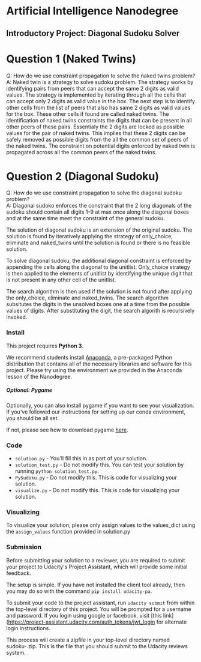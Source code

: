 # Artificial Intelligence Nanodegree
## Introductory Project: Diagonal Sudoku Solver

# Question 1 (Naked Twins)
Q: How do we use constraint propagation to solve the naked twins problem?  
A: Naked twin is a strategy to solve sudoku problem. The strategy works by identifying pairs from peers that can accept the same 2 digits as valid values. The strategy is implemented by iterating through all the cells that can accept only 2 digits as valid value in the box. The next step is to identify other cells from the list of peers that also has same 2 digits as valid values for the box. These other cells if found are called naked twins. The identification of naked twins constraints the digits that can be present in all other peers of these pairs. Essentialy the 2 digits are locked as possible values for the pair of naked twins. This implies that these 2 digits can be safely removed as possible digits from the all the common set of peers of the naked twins. The constraint on potential digits enforced by naked twin is propagated across all the common peers of the naked twins. 

# Question 2 (Diagonal Sudoku)
Q: How do we use constraint propagation to solve the diagonal sudoku problem?  
A: Diagonal sudoko enforces the constraint that the 2 long diagonals of the sudoku should contain all digits 1-9 at max once along the diagonal boxes and at the same time meet the constraint of the general sudoku. 

The solution of diagonal sudoku is an extension of the original sudoku. The solution is found by iteratively applying  the strategy of only_choice, eliminate and naked_twins until the solution is found or there is no feasible solution. 

To solve diagonal sudoku, the additional diagonal constraint is enforced by appending the cells along the diagonal to the unitlist. Only_choice strategy is then applied to the elements of unitlist by identifying the unique digit that is not present in any other cell of the unitlist.

The search algorithm is then used if the solution is not found after applying the only_choice, eliminate and naked_twins. The search algorithm subsitutes the digits in the unsolved boxes one at a time from the possible values of digits. After substituting the digit, the search algorith is recursively invoked. 

### Install

This project requires **Python 3**.

We recommend students install [Anaconda](https://www.continuum.io/downloads), a pre-packaged Python distribution that contains all of the necessary libraries and software for this project. 
Please try using the environment we provided in the Anaconda lesson of the Nanodegree.

##### Optional: Pygame

Optionally, you can also install pygame if you want to see your visualization. If you've followed our instructions for setting up our conda environment, you should be all set.

If not, please see how to download pygame [here](http://www.pygame.org/download.shtml).

### Code

* `solution.py` - You'll fill this in as part of your solution.
* `solution_test.py` - Do not modify this. You can test your solution by running `python solution_test.py`.
* `PySudoku.py` - Do not modify this. This is code for visualizing your solution.
* `visualize.py` - Do not modify this. This is code for visualizing your solution.

### Visualizing

To visualize your solution, please only assign values to the values_dict using the ```assign_values``` function provided in solution.py

### Submission
Before submitting your solution to a reviewer, you are required to submit your project to Udacity's Project Assistant, which will provide some initial feedback.  

The setup is simple.  If you have not installed the client tool already, then you may do so with the command `pip install udacity-pa`.  

To submit your code to the project assistant, run `udacity submit` from within the top-level directory of this project.  You will be prompted for a username and password.  If you login using google or facebook, visit [this link](https://project-assistant.udacity.com/auth_tokens/jwt_login for alternate login instructions.

This process will create a zipfile in your top-level directory named sudoku-<id>.zip.  This is the file that you should submit to the Udacity reviews system.


